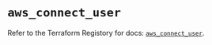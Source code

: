 # `aws_connect_user`

Refer to the Terraform Registory for docs: [`aws_connect_user`](https://registry.terraform.io/providers/hashicorp/aws/5.23.0/docs/resources/connect_user).
